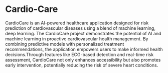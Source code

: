 # Cardio-Care
CardioCare is an AI-powered healthcare application designed for risk prediction of cardiovascular diseases using a blend of machine learning, deep learning.
The CardioCare project demonstrates the potential of AI and machine learning in proactive cardiovascular health management. By combining predictive models with personalized treatment recommendations, the application empowers users to make informed health decisions.Through features like ECG-based detection and real-time risk assessment, CardioCare not only enhances accessibility but also promotes early intervention, potentially reducing the risk of severe heart conditions.
